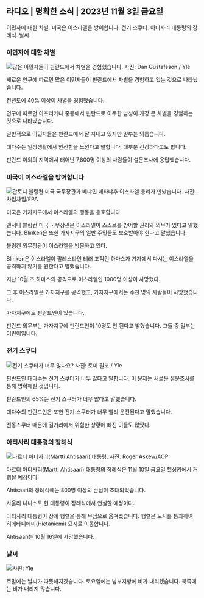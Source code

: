 ## 라디오 \| 명확한 소식 \| 2023년 11월 3일 금요일

이민자에 대한 차별. 미국은 이스라엘을 방어합니다. 전기 스쿠터. 아티사리 대통령의 장례식. 날씨.

### 이민자에 대한 차별

![많은 이민자들이 핀란드에서 차별을 경험했습니다. 사진: Dan Gustafsson / Yle](https://images.cdn.yle.fi/image/upload/c_crop,h_1080,w_1919,x_0,y_0/ar_1.7777777777777777,c_fill,g_faces,h_675,w_1200/dpr_1.0/q_auto:eco/f_auto/fl_lossy/v1693477380/39-116537864f0696340afe)

새로운 연구에 따르면 많은 이민자들이 핀란드에서 차별을 경험하고 있는 것으로 나타났습니다.

전년도에 40% 이상이 차별을 경험했습니다.

연구에 따르면 아프리카나 중동에서 핀란드로 이주한 남성이 가장 큰 차별을 경험하는 것으로 나타났습니다.

일반적으로 이민자들은 핀란드에서 잘 지내고 있지만 일부는 외롭습니다.

대다수는 일상생활에서 안전함을 느낀다고 말합니다. 대부분 건강하다고도 합니다.

핀란드 이외의 지역에서 태어난 7,800명 이상의 사람들이 설문조사에 응답했습니다.

### 미국이 이스라엘을 방어합니다

![안토니 블링컨 미국 국무장관과 베냐민 네타냐후 이스라엘 총리가 만났습니다. 사진: 차임차임/EPA](https://images.cdn.yle.fi/image/upload/c_crop,h_1178,w_2095,x_0,y_45/ar_1.7777777777777777,c_fill,g_faces,h_675,w_1200/dpr_1.0/q_auto:eco/f_auto/fl_lossy/v1697558051/39-1187709652eacaa1698e)

미국은 가자지구에서 이스라엘의 행동을 옹호합니다.

앤서니 블링컨 미국 국무장관은 이스라엘이 스스로를 방어할 권리와 의무가 있다고 말했습니다. Blinken은 또한 가자지구의 일반 주민들도 보호받아야 한다고 말했습니다.

블링켄 외무장관이 이스라엘을 방문하고 있다.

Blinken은 이스라엘이 팔레스타인 테러 조직인 하마스가 가자에서 다시는 이스라엘을 공격하지 않기를 원한다고 말했습니다.

지난 10월 초 하마스의 공격으로 이스라엘인 1000명 이상이 사망했다.

그 후 이스라엘은 가자지구를 공격했고, 가자지구에서는 수천 명의 사람들이 사망했습니다.

가자지구에도 핀란드인이 있습니다.

핀란드 외무부는 가자지구에 핀란드인이 10명도 안 된다고 밝혔습니다. 그들 중 일부는 어린이입니다.

### 전기 스쿠터

![전기 스쿠터가 너무 많나요? 사진: 토미 필코 / Yle](https://images.cdn.yle.fi/image/upload/c_crop,h_2268,w_4032,x_0,y_378/ar_1.7777777777777777,c_fill,g_faces,h_675,w_1200/dpr_1.0/q_auto:eco/f_auto/fl_lossy/v1629190662/39-842535611aab23cf6db)

핀란드인 대다수는 전기 스쿠터가 너무 많다고 말합니다. 이 문제는 새로운 설문조사를 통해 명확해질 것입니다.

핀란드인의 65%는 전기 스쿠터가 너무 많다고 말했습니다.

대다수의 핀란드인은 또한 전기 스쿠터가 너무 빨리 운전된다고 말했습니다.

전동스쿠터 때문에 길거리에서 위험한 상황에 빠진 이들도 많았다.

### 아티사리 대통령의 장례식

![마르티 아티사리(Martti Ahtisaari) 대통령. 사진: Roger Askew/AOP](https://images.cdn.yle.fi/image/upload/c_crop,h_3238,w_5757,x_259,y_350/ar_1.7777777777777777,c_fill,g_faces,h_675,w_1200/dpr_1.0/q_auto:eco/f_auto/fl_lossy/v1697440152/39-1186733652ce1167d3e9)

마르티 아티사리(Martti Ahtisaari) 대통령의 장례식은 11월 10일 금요일 헬싱키에서 거행될 예정이다.

Ahtisaari의 장례식에는 800명 이상의 손님이 초대되었습니다.

사울리 니니스토 현 대통령이 장례식에서 연설할 예정이다.

아티사리 대통령이 장례 행렬을 통해 무덤으로 옮겨졌습니다. 행렬은 도시를 통과하여 히에타니에미(Hietaniemi) 묘지로 이동합니다.

Ahtisaari는 10월 16일에 사망했습니다.

### 날씨

![ 사진: Yle](https://images.cdn.yle.fi/image/upload/c_crop,h_1080,w_1919,x_0,y_0/ar_1.7777777777777777,c_fill,g_faces,h_675,w_1200/dpr_1.0/q_auto:eco/f_auto/fl_lossy/v1699023031/39-11957186545088dc4556)

주말에는 날씨가 따뜻해지겠습니다. 토요일에는 남부지방에 비가 내리겠습니다. 북쪽에는 비가 내리지 않습니다.